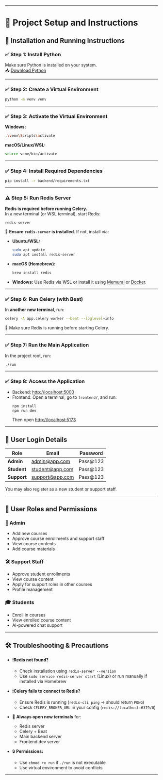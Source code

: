 
---

# 🧪 Project Setup and Instructions

## 🚀 Installation and Running Instructions

### ✅ Step 1: Install Python
Make sure Python is installed on your system.  
📥 [Download Python](https://www.python.org/downloads/)

---

### ✅ Step 2: Create a Virtual Environment
```sh
python -m venv venv
```

---

### ✅ Step 3: Activate the Virtual Environment

**Windows:**
```sh
.\venv\Scripts\activate
```

**macOS/Linux/WSL:**
```sh
source venv/bin/activate
```

---

### ✅ Step 4: Install Required Dependencies
```sh
pip install -r backend/requirements.txt
```

---

### ⚠️ Step 5: **Run Redis Server**

**Redis is required before running Celery.**  
In a new terminal (or WSL terminal), start Redis:
```sh
redis-server
```

📌 **Ensure `redis-server` is installed**. If not, install via:

- **Ubuntu/WSL:**
  ```sh
  sudo apt update
  sudo apt install redis-server
  ```

- **macOS (Homebrew):**
  ```sh
  brew install redis
  ```

- **Windows:** Use Redis via WSL or install it using [Memurai](https://www.memurai.com/) or [Docker](https://hub.docker.com/_/redis).

---

### ✅ Step 6: Run Celery (with Beat)

In **another new terminal**, run:
```sh
celery -A app.celery worker --beat --loglevel=info
```

📌 Make sure Redis is running before starting Celery.

---

### ✅ Step 7: Run the Main Application

In the project root, run:
```sh
./run
```

---

### ✅ Step 8: Access the Application

- Backend: [http://localhost:5000](http://localhost:5000)
- Frontend: Open a terminal, go to `frontend/`, and run:
  ```sh
  npm install
  npm run dev
  ```
  Then open [http://localhost:5173](http://localhost:5173)

---

## 👥 User Login Details

| Role          | Email              | Password  |
|---------------|--------------------|-----------|
| **Admin**     | admin@app.com      | Pass@123  |
| **Student**   | student@app.com    | Pass@123  |
| **Support**   | support@app.com    | Pass@123  |

You may also register as a new student or support staff.

---

## 🔐 User Roles and Permissions

### 👑 Admin
- Add new courses
- Approve course enrollments and support staff
- View course contents
- Add course materials

### 🛠️ Support Staff
- Approve student enrollments
- View course content
- Apply for support roles in other courses
- Profile management

### 🎓 Students
- Enroll in courses
- View enrolled course content
- AI-powered chat support

---

## 🛠️ Troubleshooting & Precautions

- ❗**Redis not found?**
  - Check installation using `redis-server --version`
  - Use `sudo service redis-server start` (Linux) or run manually if installed via Homebrew

- ❗**Celery fails to connect to Redis?**
  - Ensure Redis is running (`redis-cli ping` → should return `PONG`)
  - Check `CELERY_BROKER_URL` in your config (`redis://localhost:6379/0`)

- 🔁 **Always open new terminals** for:
  - Redis server
  - Celery + Beat
  - Main backend server
  - Frontend dev server

- 🔒 **Permissions:**
  - Use `chmod +x run` if `./run` is not executable
  - Use virtual environment to avoid conflicts

---
